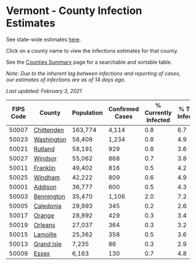 # Vermont - County Infection Estimates

See state-wide estimates [here](/infections/us-vt).

Click on a county name to view the infections estimates for that county.

See the [Counties Summary](/infections/summary-counties) page for a searchable and sortable table.

*Note: Due to the inherent lag between infections and reporting of cases, our estimates of infections are as of 14 days ago.*

*Last updated: February 3, 2021*

|   FIPS Code |                   County |   Population |   Confirmed Cases |   % Currently Infected |   % Total Infected |
|-------------|--------------------------|--------------|-------------------|------------------------|--------------------|
|       50007 | [Chittenden](chittenden) |      163,774 |             4,114 |                    0.8 |                6.7 |
|       50023 | [Washington](washington) |       58,409 |             1,234 |                    0.8 |                4.9 |
|       50021 |       [Rutland](rutland) |       58,191 |               929 |                    0.8 |                3.6 |
|       50027 |       [Windsor](windsor) |       55,062 |               868 |                    0.7 |                3.8 |
|       50011 |     [Franklin](franklin) |       49,402 |               816 |                    0.5 |                4.2 |
|       50025 |       [Windham](windham) |       42,222 |               809 |                    0.6 |                4.9 |
|       50001 |       [Addison](addison) |       36,777 |               600 |                    0.5 |                4.3 |
|       50003 | [Bennington](bennington) |       35,470 |             1,106 |                    2.0 |                7.2 |
|       50005 |   [Caledonia](caledonia) |       29,993 |               345 |                    0.2 |                2.6 |
|       50017 |         [Orange](orange) |       28,892 |               429 |                    0.3 |                3.4 |
|       50019 |       [Orleans](orleans) |       27,037 |               364 |                    0.3 |                3.2 |
|       50015 |     [Lamoille](lamoille) |       25,362 |               358 |                    0.5 |                3.6 |
|       50013 | [Grand Isle](grand-isle) |        7,235 |                86 |                    0.3 |                2.9 |
|       50009 |           [Essex](essex) |        6,163 |               130 |                    0.7 |                4.8 |